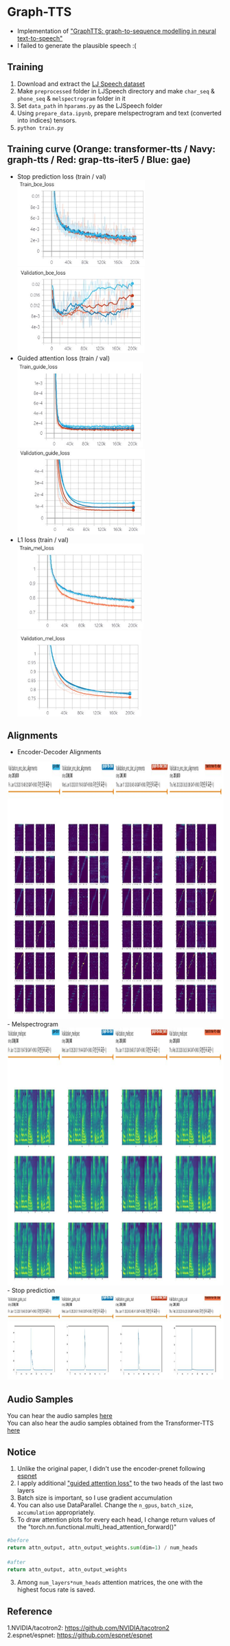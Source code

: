 # Graph-TTS
- Implementation of ["GraphTTS: graph-to-sequence modelling in neural text-to-speech"](https://arxiv.org/abs/2003.01924)  
- I failed to generate the plausible speech :(  

## Training  
1. Download and extract the [LJ Speech dataset](https://keithito.com/LJ-Speech-Dataset/)  
2. Make `preprocessed` folder in LJSpeech directory and make `char_seq` & `phone_seq` & `melspectrogram` folder in it  
3. Set `data_path` in `hparams.py` as the LJSpeech folder  
4. Using `prepare_data.ipynb`, prepare melspectrogram and text (converted into indices) tensors.  
5. `python train.py`  

## Training curve (Orange: transformer-tts / Navy: graph-tts / Red: grap-tts-iter5 / Blue: gae)  
- Stop prediction loss (train / val)  
<img src="figures/train_bce_loss.JPG" height="200"> <img src="figures/val_bce_loss.JPG" height="200">  
- Guided attention loss (train / val)    
<img src="figures/train_guide_loss.JPG" height="200"> <img src="figures/val_guide_loss.JPG" height="200">  
- L1 loss (train / val)    
<img src="figures/train_mel_loss.JPG" height="200"> <img src="figures/val_mel_loss.JPG" height="200">  

## Alignments  
- Encoder-Decoder Alignments  
<img src="figures/enc_dec_align.JPG" height="600">  
- Melspectrogram  
<img src="figures/melspec.JPG" height="600">  
- Stop prediction  
<img src="figures/gate_out.JPG" height="200">  

## Audio Samples    
You can hear the audio samples [here](https://leeyoonhyung.github.io/GraphTTS/)  
You can also hear the audio samples obtained from the Transformer-TTS [here](https://leeyoonhyung.github.io/Transformer-TTS/)

## Notice  
1. Unlike the original paper, I didn't use the encoder-prenet following [espnet](https://github.com/espnet/espnet)  
2. I apply additional ["guided attention loss"](https://arxiv.org/pdf/1710.08969.pdf) to the two heads of the last two layers  
3. Batch size is important, so I use gradient accumulation  
4. You can also use DataParallel. Change the `n_gpus`, `batch_size`, `accumulation` appropriately.  
5. To draw attention plots for every each head, I change return values of the "torch.nn.functional.multi_head_attention_forward()"  
```python
#before
return attn_output, attn_output_weights.sum(dim=1) / num_heads  

#after  
return attn_output, attn_output_weights
```  
3. Among `num_layers*num_heads` attention matrices, the one with the highest focus rate is saved.  

## Reference
1.NVIDIA/tacotron2: https://github.com/NVIDIA/tacotron2  
2.espnet/espnet: https://github.com/espnet/espnet  
